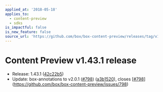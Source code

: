 ```yaml
---
applied_at: '2018-05-18'
applies_to:
  - content-preview
  - sdks
is_impactful: false
is_new_feature: false
source_url: 'https://github.com/box/box-content-preview/releases/tag/v1.43.1'
---
```


# Content Preview v1.43.1 release


* Release: 1.43.1 ([42c22b5](https://github.com/box/box-content-preview/commit[42c22b5](https://github.com/box/box-content-preview/commit/42c22b5)))
* Update: box-annotations to v2.0.1 ([#798](https://github.com/box/box-content-preview/pull/798)) ([a3b1520](https://github.com/box/box-content-preview/commit[a3b1520](https://github.com/box/box-content-preview/commit/a3b1520))), closes [[#798](https://github.com/box/box-content-preview/pull/798)](https://github.com/box/box-content-preview/issues/798)



